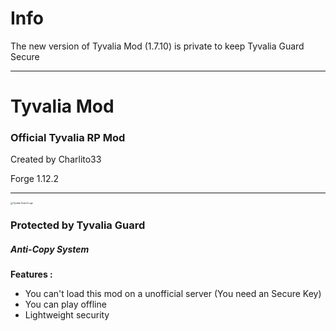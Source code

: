 # Info

The new version of Tyvalia Mod (1.7.10) is private to keep Tyvalia Guard Secure


-----


# Tyvalia Mod

### Official Tyvalia RP Mod



Created by Charlito33

Forge 1.12.2









------

<img src="https://i.ibb.co/9YdrQD7/Plan-de-travail-1.png" alt="Tyvalia Guard Logo" style="zoom:25%;" />

### Protected by Tyvalia Guard

##### Anti-Copy System



**Features :**

- You can't load this mod on a unofficial server (You need an Secure Key)
- You can play offline
- Lightweight security








